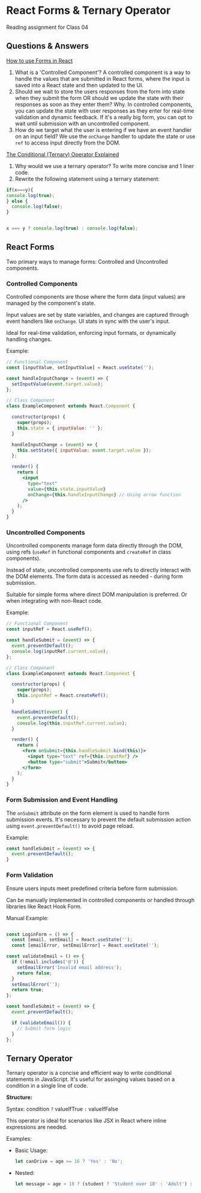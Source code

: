 # React Forms & Ternary Operator

Reading assignment for Class 04

## Questions & Answers

[How to use Forms in React](https://www.robinwieruch.de/react-form/)

1. What is a 'Controlled Component'? A controlled component is a way to handle the values that are submitted in React forms, where the input is saved into a React state and then updated to the UI.
2. Should we wait to store the users responses from the form into state when they submit the form OR should we update the state with their responses as soon as they enter them? Why. In controlled components, you can update the state with user responses as they enter for real-time validation and dynamic feedback. If it's a really big form, you can opt to wait until submission with an uncontrolled component.
3. How do we target what the user is entering if we have an event handler on an input field? We use the `onChange` handler to update the state or use `ref` to access input directly from the DOM.

[The Conditional (Ternary) Operator Explained](https://codeburst.io/javascript-the-conditional-ternary-operator-explained-cac7218beeff)

1. Why would we use a ternary operator? To write more concise and 1 liner code.
2. Rewrite the following statement using a ternary statement:

  ``` JavaScript
  if(x===y){
  console.log(true);
  } else {
    console.log(false);
  }
  ```

  ``` JavaScript
  
  x === y ? console.log(true) : console.log(false);
  
  ```

## React Forms

Two primary ways to manage forms: Controlled and Uncontrolled components.

### Controlled Components

Controlled components are those where the form data (input values) are managed by the component's state.

Input values are set by state variables, and changes are captured through event handlers like `onChange`. UI stats in sync with the user's input.

Ideal for real-time validation, enforcing input formats, or dynamically handling changes.

Example:

``` jsx
// Functional Component
const [inputValue, setInputValue] = React.useState('');

const handleInputChange = (event) => {
  setInputValue(event.target.value);
};

// Class Component
class ExampleComponent extends React.Component {

  constructor(props) {
    super(props);
    this.state = { inputValue: '' };
  }

  handleInputChange = (event) => {
    this.setState({ inputValue: event.target.value });
  };

  render() {
    return (
      <input
        type="text"
        value={this.state.inputValue}
        onChange={this.handleInputChange} // Using arrow function
      />
    );
  }
}


```

### Uncontrolled Components

Uncontrolled components manage form data directly through the DOM, using refs (`useRef` in functional components and `createRef` in class components).

Instead of state, uncontrolled components use refs to directly interact with the DOM elements. The form data is accessed as needed - during form submission.

Suitable for simple forms where direct DOM manipulation is preferred. Or when integrating with non-React code.

Example:

``` jsx
// Functional Component
const inputRef = React.useRef();

const handleSubmit = (event) => {
  event.preventDefault();
  console.log(inputRef.current.value);
};

// Class Component
class ExampleComponent extends React.Component {

  constructor(props) {
    super(props);
    this.inputRef = React.createRef();
  }

  handleSubmit(event) {
    event.preventDefault();
    console.log(this.inputRef.current.value);
  }

  render() {
    return (
      <form onSubmit={this.handleSubmit.bind(this)}>
        <input type="text" ref={this.inputRef} />
        <button type="submit">Submit</button>
      </form>
    );
  }
}
```

### Form Submission and Event Handling

The `onSubmit` attribute on the form element is used to handle form submission events. It's necessary to prevent the default submission action using `event.preventDefault()` to avoid page reload.

Example:

``` jsx
const handleSubmit = (event) => {
  event.preventDefault();
}
```

### Form Validation

Ensure users inputs meet predefined criteria before form submission.

Can be manually implemented in controlled components or handled through libraries like React Hook Form.

Manual Example:

``` jsx

const LoginForm = () => {
  const [email, setEmail] = React.useState('');
  const [emailError, setEmailError] = React.useState('');

const validateEmail = () => {
  if (!email.includes('@')) {
    setEmailError('Invalid email address');
    return false;
  }
  setEmailError('');
  return true;
};

const handleSubmit = (event) => {
  event.preventDefault();

  if (validateEmail()) {
    // Submit form logic
  }
};

```

## Ternary Operator

Ternary operator is a concise and efficient way to write conditional statements in JavaScript. It's useful for assinging values based on a condition in a single line of code.

**Structure:**

Syntax: condition `?` valueIfTrue `:` valueIfFalse

This operator is ideal for scenarios like JSX in React where inline expressions are needed.

Examples:

- Basic Usage:

  ``` jsx
  let canDrive = age >= 16 ? 'Yes' : 'No';
  ```

- Nested:

  ``` jsx
  let message = age > 18 ? (student ? 'Student over 18' : 'Adult') : 'Underage';
  ```
